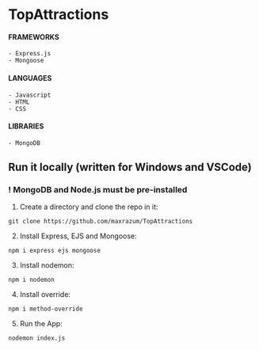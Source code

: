 # TopAttractions

#### FRAMEWORKS
    - Express.js
    - Mongoose

#### LANGUAGES
    - Javascript
    - HTML
    - CSS

#### LIBRARIES
    - MongoDB


## Run it locally (written for Windows and VSCode)
### ! MongoDB and Node.js must be pre-installed

1) Create a directory and clone the repo in it:
```
git clone https://github.com/maxrazum/TopAttractions
```
2) Install Express, EJS and Mongoose:
```
npm i express ejs mongoose
```
3) Install nodemon:
```
npm i nodemon
```
4) Install override:
```
npm i method-override
```
5) Run the App:
```
nodemon index.js
```